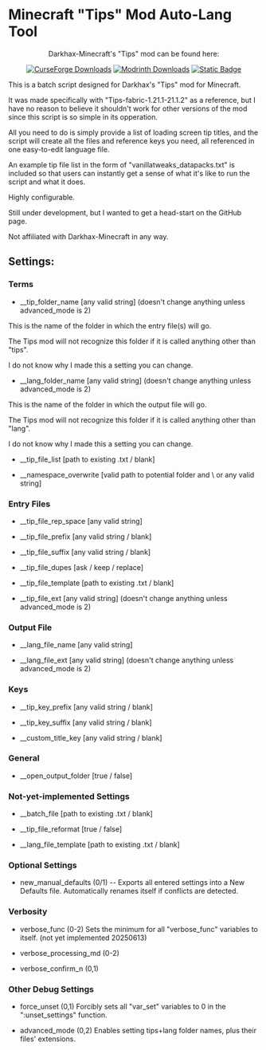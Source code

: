 # Minecraft "Tips" Mod Auto-Lang Tool
<!-- MANPAGE: BEGIN EXCLUDED SECTION -->
<div align="center">
  
Darkhax-Minecraft's "Tips" mod can be found here:

[![CurseForge Downloads](https://img.shields.io/curseforge/dt/306549?style=for-the-badge&logo=curseforge&label=CurseForge&color=%23F16436)](https://www.curseforge.com/minecraft/mc-mods/tips)
[![Modrinth Downloads](https://img.shields.io/modrinth/dt/AMCbgyVw?style=for-the-badge&logo=modrinth&label=Modrinth&color=%2300AF5C)](https://modrinth.com/mod/tips)
[![Static Badge](https://img.shields.io/badge/Github-Darkhax--Minecraft%2FTips-white?style=for-the-badge&logo=github&color=%23181717)](https://github.com/Darkhax-Minecraft/Tips)

</div>
<!-- MANPAGE: END EXCLUDED SECTION -->

This is a batch script designed for Darkhax's "Tips" mod for Minecraft.

It was made specifically with "Tips-fabric-1.21.1-21.1.2" as a reference, but I have no reason to believe it shouldn't work for other versions of the mod since this script is so simple in its opperation.

All you need to do is simply provide a list of loading screen tip titles, and the script will create all the files and reference keys you need, all referenced in one easy-to-edit language file.

An example tip file list in the form of "vanillatweaks_datapacks.txt" is included so that users can instantly get a sense of what it's like to run the script and what it does.

Highly configurable.

Still under development, but I wanted to get a head-start on the GitHub page.

Not affiliated with Darkhax-Minecraft in any way.
## Settings:
### Terms

* __tip_folder_name [any valid string] (doesn't change anything unless advanced_mode is 2)

This is the name of the folder in which the entry file(s) will go.

The Tips mod will not recognize this folder if it is called anything other than "tips".

I do not know why I made this a setting you can change.

* __lang_folder_name [any valid string] (doesn't change anything unless advanced_mode is 2)

This is the name of the folder in which the output file will go.

The Tips mod will not recognize this folder if it is called anything other than "lang".

I do not know why I made this a setting you can change.

* __tip_file_list [path to existing .txt / blank]

* __namespace_overwrite [valid path to potential folder and \ or any valid string]

### Entry Files

* __tip_file_rep_space [any valid string]

* __tip_file_prefix [any valid string / blank]

* __tip_file_suffix [any valid string / blank]

* __tip_file_dupes [ask / keep / replace]

* __tip_file_template [path to existing .txt / blank]

* __tip_file_ext [any valid string] (doesn't change anything unless advanced_mode is 2)

### Output File

* __lang_file_name [any valid string]

* __lang_file_ext [any valid string] (doesn't change anything unless advanced_mode is 2)

### Keys

* __tip_key_prefix [any valid string / blank]

* __tip_key_suffix [any valid string / blank]

* __custom_title_key [any valid string / blank]

### General

* __open_output_folder [true / false]

### Not-yet-implemented Settings

* __batch_file [path to existing .txt / blank]

* __tip_file_reformat [true / false]

* __lang_file_template [path to existing .txt / blank]

### Optional Settings

* new_manual_defaults (0/1) -- Exports all entered settings into a New Defaults file. Automatically renames itself if conflicts are detected.

### Verbosity

* verbose_func (0-2) Sets the minimum for all "verbose_func" variables to itself. (not yet implemented 20250613)

* verbose_processing_md (0-2)

* verbose_confirm_n (0,1)

### Other Debug Settings

* force_unset (0,1) Forcibly sets all "var_set" variables to 0 in the ":unset_settings" function.

* advanced_mode (0,2) Enables setting tips+lang folder names, plus their files' extensions.


